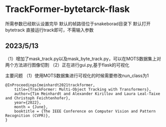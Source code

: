 # TrackFormer-bytetarck-flask

所需参数已经默认设置完毕
默认的帧路径位于snakeborad目录下
默认打开bytetrack
直接运行track即可，不需输入参数

2023/5/13
----------------------------------------
（1）增加了mask_track.py以及mask_byte_track.py，可以在MOTS数据集上对两个方法进行图像切割
（2）正在进行gui.py,基于flask的可视化

主要问题
（1）使用MOTS数据集进行可视化的时候需要修改nun_class为1




```
@InProceedings{meinhardt2021trackformer,
    title={TrackFormer: Multi-Object Tracking with Transformers},
    author={Tim Meinhardt and Alexander Kirillov and Laura Leal-Taixe and Christoph Feichtenhofer},
    year={2022},
    month = {June},
    booktitle = {The IEEE Conference on Computer Vision and Pattern Recognition (CVPR)},
}
```
